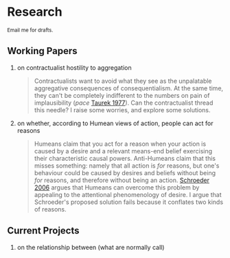 # Research

<small>Email me for drafts.</small>

## Working Papers

1. on contractualist hostility to aggregation
    > Contractualists want to avoid what they see as the unpalatable aggregative consequences of consequentialism. At the same time, they can't be completely indifferent to the numbers on pain of implausibility (*pace* [Taurek 1977](https://www.jstor.org/stable/2264945)). Can the contractualist thread this needle? I raise some worries, and explore some solutions.

2. on whether, according to Humean views of action, people can act for reasons
    > Humeans claim that you act for a reason when your action is caused by a desire and a relevant means-end belief exercising their characteristic causal powers. Anti-Humeans claim that this misses something: namely that all action is *for* reasons, but one's behaviour could be caused by desires and beliefs without being *for* reasons, and therefore without being an action. [Schroeder 2006](https://oxford.universitypressscholarship.com/view/10.1093/acprof:oso/9780199299508.001.0001/acprof-9780199299508) argues that Humeans can overcome this problem by appealing to the attentional phenomenology of desire. I argue that Schroeder's proposed solution fails because it conflates two kinds of reasons.

## Current Projects

1. on the relationship between (what are normally call)